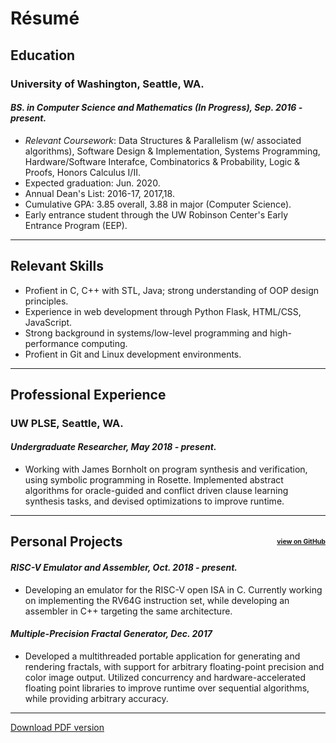 # <span class="center">Résumé</span>

## Education
### University of Washington, Seattle, WA.
#### _BS. in Computer Science and Mathematics (In Progress), Sep. 2016 - present._
* _Relevant Coursework_: Data Structures & Parallelism (w/ associated algorithms), Software Design & Implementation, Systems Programming, Hardware/Software Interafce, Combinatorics & Probability, Logic & Proofs, Honors Calculus I/II.
* Expected graduation: Jun. 2020.
* Annual Dean's List: 2016-17, 2017,18.
* Cumulative GPA: 3.85 overall, 3.88 in major (Computer Science).
* Early entrance student through the UW Robinson Center's Early Entrance Program (EEP).
---
## Relevant Skills
* Profient in C, C++ with STL, Java; strong understanding of OOP design principles.
* Experience in web development through Python Flask, HTML/CSS, JavaScript.
* Strong background in systems/low-level programming and high-performance computing.
* Profient in Git and Linux development environments.
---
## Professional Experience
### UW PLSE, Seattle, WA.
#### _Undergraduate Researcher, May 2018 - present._
* Working with James Bornholt on program synthesis and verification, using symbolic programming in Rosette. Implemented abstract algorithms for oracle-guided and conflict driven clause learning synthesis tasks, and devised optimizations to improve runtime.
---
## <span style="display: flex; justify-content: space-between; align-items: center;"><span>Personal Projects</span><span style="font-size: 0.5em; display: flex;">[view on GitHub](https://github.com/altanh/)</span></span>
#### _RISC-V Emulator and Assembler, Oct. 2018 - present._
* Developing an emulator for the RISC-V open ISA in C. Currently working on implementing the RV64G instruction set, while developing an assembler in C++ targeting the same architecture.

#### _Multiple-Precision Fractal Generator, Dec. 2017_
* Developed a multithreaded portable application for generating and rendering fractals, with support for arbitrary floating-point precision and color image output. Utilized concurrency and hardware-accelerated floating point libraries to improve runtime over sequential algorithms, while providing arbitrary accuracy.
---
[Download PDF version](/media/resume.pdf)
